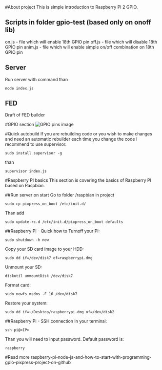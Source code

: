 #About project
This is simple introduction to Raspberry PI 2 GPIO.


## Scripts in folder gpio-test (based only on onoff lib)
on.js - file which will enable 18th GPIO pin
off.js - file which will disable 18th GPIO pin
anim.js - file which will enable simple on/off combination on 18th GPIO pin


## Server
Run server with command
than
```
node index.js
```

## FED
Draft of FED builder

#GPIO section
![GPIO pins image](http://fedojo.com/wp-content/uploads/2016/01/gpiorpi2.png)


#Quick autobuild
If you are rebuilding code or you wish to make changes and need an automatic rebuilder each time you change the code I recommend to use supervisor.
```
sudo install supervisor -g 
```

than
```
supervisor index.js
```


#Raspberry PI basics
This section is covering the basics of Raspberry PI based on Raspbian.

##Run server on start
Go to folder /raspbian in project

```
sudo cp pixpress_on_boot /etc/init.d/
```

Than add 
```
sudo update-rc.d /etc/init.d/pixpress_on_boot defaults
```

##Raspberry PI - Quick how to
Turnoff your PI:
```
sudo shutdown -h now
```

Copy your SD card image to your HDD:
```
sudo dd if=/dev/disk7 of=raspberrypi.dmg
```

Unmount your SD:
```
diskutil unmountDisk /dev/disk7
```

Format card:
```
sudo newfs_msdos -F 16 /dev/disk7
```

Restore your system:
```
sudo dd if=~/Desktop/raspberrypi.dmg of=/dev/disk2
```


##Raspberry PI - SSH connection
In your terminal:
```
ssh pi@<IP>
```

Than you will need to input password. Default password is:
```
raspberry
```  


#Read more 
raspberry-pi-node-js-and-how-to-start-with-programming-gpio-pixpress-project-on-github
